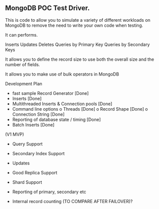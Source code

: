 MongoDB POC Test Driver.
------------------------

This is code to allow you to simulate a variety of different workloads on MongoDB to remove the 
need to write your own code when testing.

It can performs.

Inserts
Updates
Deletes
Queries by Primary Key
Queries by Secondary Keys

It allows you to define the record size to use both the overall size and the number of fields.

It allows you to make use of bulk operators in MongoDB


Development Plan

- fast sample Record Generator [Done]
- Inserts [Done]
- Multithreaded Inserts & Connection pools [Done]
- Command line options
	o Threads [Done]
	o Record Shape [Done]
	o Connection String	 [Done]
- Reporting of database state / timing [Done]
- Batch Inserts [Done]


(V1 MVP)

- Query Support
- Secondary Index Support
- Updates

- Good Replica Support
- Shard Support

- Reporting of primary, secondary etc
- Internal record counting (TO COMPARE AFTER FAILOVER)?


